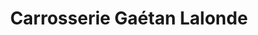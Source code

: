 ---
title: "Carrosserie Gaétan Lalonde"
url: /vaudreuil-dorion/carrosserie-gaetan-lalonde/
shop: car repair
---
